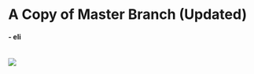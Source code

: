 <h1>A Copy of Master Branch (Updated)</h1>
<h4>- eli</h4>
<br>
<img src="https://encrypted-tbn0.gstatic.com/images?q=tbn:ANd9GcQ4K1Gelhn8FBVNYYDcEqurPxt8pHfK8-UIpg&s">
